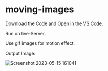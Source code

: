 # moving-images

Download the Code and Open in the VS Code.

Run on live-Server.

Use gif images for motion effect.

Output Image:

![Screenshot 2023-05-15 161041](https://github.com/rohanmr/moving-images/assets/122428641/1ea6eeb2-a3a2-4f14-aa8b-709b34a736d2)
